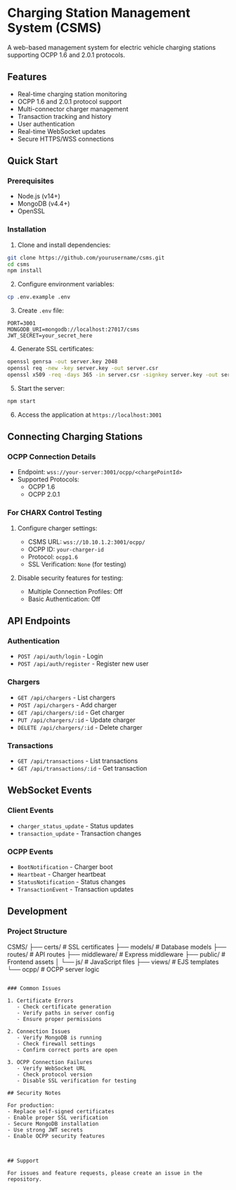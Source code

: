 
# Charging Station Management System (CSMS)

A web-based management system for electric vehicle charging stations supporting OCPP 1.6 and 2.0.1 protocols.

## Features

- Real-time charging station monitoring
- OCPP 1.6 and 2.0.1 protocol support
- Multi-connector charger management
- Transaction tracking and history
- User authentication
- Real-time WebSocket updates
- Secure HTTPS/WSS connections

## Quick Start

### Prerequisites

- Node.js (v14+)
- MongoDB (v4.4+)
- OpenSSL

### Installation

1. Clone and install dependencies:

```bash
git clone https://github.com/yourusername/csms.git
cd csms
npm install
```

2. Configure environment variables:

```bash
cp .env.example .env
```

3. Create `.env` file:

```env
PORT=3001
MONGODB_URI=mongodb://localhost:27017/csms
JWT_SECRET=your_secret_here
```

4. Generate SSL certificates:

```bash
openssl genrsa -out server.key 2048
openssl req -new -key server.key -out server.csr
openssl x509 -req -days 365 -in server.csr -signkey server.key -out server.crt
```

5. Start the server:

```bash
npm start
```

6. Access the application at `https://localhost:3001`

## Connecting Charging Stations

### OCPP Connection Details

- Endpoint: `wss://your-server:3001/ocpp/<chargePointId>`
- Supported Protocols: 
  - OCPP 1.6
  - OCPP 2.0.1

### For CHARX Control Testing

1. Configure charger settings:
   - CSMS URL: `wss://10.10.1.2:3001/ocpp/`
   - OCPP ID: `your-charger-id`
   - Protocol: `ocpp1.6`
   - SSL Verification: `None` (for testing)

2. Disable security features for testing:
   - Multiple Connection Profiles: Off
   - Basic Authentication: Off

## API Endpoints

### Authentication
- `POST /api/auth/login` - Login
- `POST /api/auth/register` - Register new user

### Chargers
- `GET /api/chargers` - List chargers
- `POST /api/chargers` - Add charger
- `GET /api/chargers/:id` - Get charger
- `PUT /api/chargers/:id` - Update charger
- `DELETE /api/chargers/:id` - Delete charger

### Transactions
- `GET /api/transactions` - List transactions
- `GET /api/transactions/:id` - Get transaction

## WebSocket Events

### Client Events
- `charger_status_update` - Status updates
- `transaction_update` - Transaction changes

### OCPP Events
- `BootNotification` - Charger boot
- `Heartbeat` - Charger heartbeat
- `StatusNotification` - Status changes
- `TransactionEvent` - Transaction updates

## Development

### Project Structure

CSMS/
├── certs/              # SSL certificates
├── models/             # Database models
├── routes/             # API routes
├── middleware/         # Express middleware
├── public/            # Frontend assets
│   └── js/           # JavaScript files
├── views/             # EJS templates
└── ocpp/             # OCPP server logic
```

### Common Issues

1. Certificate Errors
   - Check certificate generation
   - Verify paths in server config
   - Ensure proper permissions

2. Connection Issues
   - Verify MongoDB is running
   - Check firewall settings
   - Confirm correct ports are open

3. OCPP Connection Failures
   - Verify WebSocket URL
   - Check protocol version
   - Disable SSL verification for testing

## Security Notes

For production:
- Replace self-signed certificates
- Enable proper SSL verification
- Secure MongoDB installation
- Use strong JWT secrets
- Enable OCPP security features



## Support

For issues and feature requests, please create an issue in the repository.